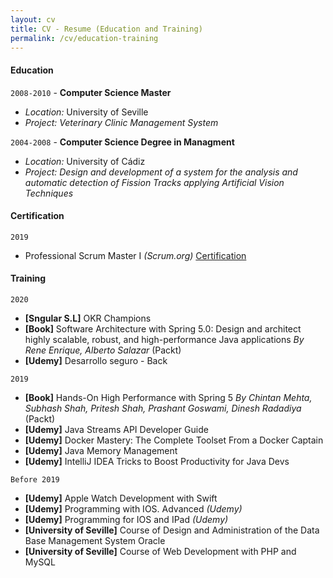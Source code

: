 ```yaml
---
layout: cv
title: CV - Resume (Education and Training)
permalink: /cv/education-training
---
```


#### Education

`2008-2010` - __Computer Science Master__
* *Location:* University of Seville
* *Project:* *Veterinary Clinic Management System*

`2004-2008` - __Computer Science Degree in Managment__
* *Location:* University of Cádiz
* *Project:* *Design and development of a system for the analysis and automatic detection of Fission Tracks applying Artificial Vision Techniques*


#### Certification

`2019` 
* Professional Scrum Master I *(Scrum.org)* [Certification](https://www.scrum.org/certificates/472284)


#### Training

`2020`
* **[Sngular S.L]** OKR Champions
* **[Book]** Software Architecture with Spring 5.0: Design and architect highly scalable, robust, and high-performance Java applications *By Rene Enrique, Alberto Salazar* (Packt)
* **[Udemy]** Desarrollo seguro - Back

`2019`
* **[Book]** Hands-On High Performance with Spring 5 *By Chintan Mehta, Subhash Shah, Pritesh Shah, Prashant Goswami, Dinesh Radadiya* (Packt)
* **[Udemy]** Java Streams API Developer Guide
* **[Udemy]** Docker Mastery: The Complete Toolset From a Docker Captain
* **[Udemy]** Java Memory Management
* **[Udemy]** IntelliJ IDEA Tricks to Boost Productivity for Java Devs

`Before 2019`
* **[Udemy]** Apple Watch Development with Swift
* **[Udemy]** Programming with IOS. Advanced *(Udemy)*
* **[Udemy]** Programming for IOS and IPad *(Udemy)*
* **[University of Seville]** Course of Design and Administration of the Data Base Management System Oracle
* **[University of Seville]** Course of Web Development with PHP and MySQL


